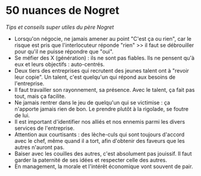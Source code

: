 

# 50 nuances de Nogret

_Tips et conseils super utiles du père Nogret_

- Lorsqu'on négocie, ne jamais amener au point "C'est ça ou rien", car le risque est pris que l'interlocuteur réponde "rien" >> il faut se débrouiller pour qu'il ne puisse répondre que "oui".
- Se méfier des X (génération) : ils ne sont pas fiables. Ils ne pensent qu'à eux et leurs objectifs : auto-centrés.
- Deux tiers des entreprises qui recrutent des jeunes talent ont à "revoir leur copie". Un talent, c'est quelqu'un qui répond aux besoins de l'entreprise. 
- Il faut travailler son rayonnement, sa présence. Avec le talent, ça fait pas tout, mais ça facilite.
- Ne jamais rentrer dans le jeu de quelqu'un qui se victimise : ça n'apporte jamais rien de bon. Le prendre plutôt à la rigolade, se foutre de lui.
- Il est important d'identifier nos alliés et nos ennemis parmi les divers services de l'entreprise.
- Attention aux courtisants : des lèche-culs qui sont toujours d'accord avec le chef, même quand il a tort, afin d'obtenir des faveurs que les autres n'auront pas.
- Baiser avec les couilles des autres, c'est absolument pas jouissif. Il faut garder la paternité de ses idées  et respecter celle des autres. 
- En management, la morale et l'intérêt économique vont souvent de pair.

